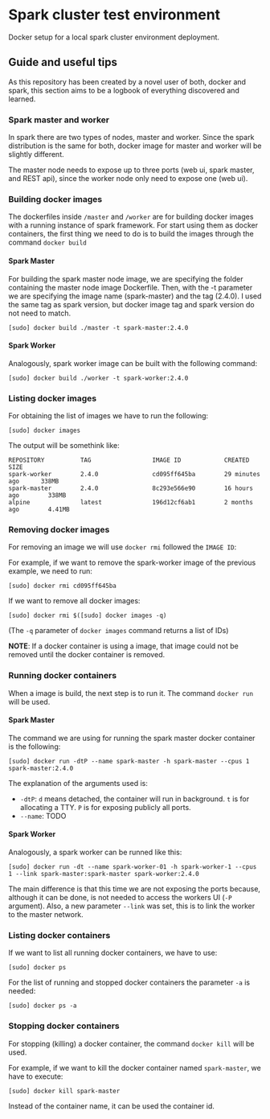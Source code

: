 # Spark cluster test environment

Docker setup for a local spark cluster environment deployment.

## Guide and useful tips

As this repository has been created by a novel user of both, docker and spark, this section aims to be a logbook of everything discovered and learned.

### Spark master and worker

In spark there are two types of nodes, master and worker. Since the spark distribution is the same for both, docker image for master and worker will be slightly different.

The master node needs to expose up to three ports (web ui, spark master, and REST api), since the worker node only need to expose one (web ui).

### Building docker images

The dockerfiles inside `/master` and `/worker` are for building docker images with a running instance of spark framework. For start using them as docker containers, the first thing we need to do is to build the images through the command `docker build`

#### Spark Master

For building the spark master node image, we are specifying the folder containing the master node image Dockerfile. Then, with the -t parameter we are specifying the image name (spark-master) and the tag (2.4.0). I used the same tag as spark version, but docker image tag and spark version do not need to match.

```shell
[sudo] docker build ./master -t spark-master:2.4.0
```

#### Spark Worker

Analogously, spark worker image can be built with the following command:

``` shell
[sudo] docker build ./worker -t spark-worker:2.4.0
```

### Listing docker images

For obtaining the list of images we have to run the following:

```shell
[sudo] docker images
```

The output will be somethink like:

```
REPOSITORY          TAG                 IMAGE ID            CREATED             SIZE
spark-worker        2.4.0               cd095ff645ba        29 minutes ago      338MB
spark-master        2.4.0               8c293e566e90        16 hours ago        338MB
alpine              latest              196d12cf6ab1        2 months ago        4.41MB
```

### Removing docker images

For removing an image we will use `docker rmi` followed the `IMAGE ID`:

For example, if we want to remove the spark-worker image of the previous example, we need to run:

```shell
[sudo] docker rmi cd095ff645ba
```

If we want to remove all docker images:

```shell
[sudo] docker rmi $([sudo] docker images -q)
```

(The `-q` parameter of `docker images` command returns a list of IDs)

**NOTE**: If a docker container is using a image, that image could not be removed until the docker container is removed.

### Running docker containers

When a image is build, the next step is to run it. The command `docker run` will be used.

#### Spark Master

The command we are using for running the spark master docker container is the following:

``` shell
[sudo] docker run -dtP --name spark-master -h spark-master --cpus 1 spark-master:2.4.0
```

The explanation of the arguments used is:

* `-dtP`: `d` means detached, the container will run in background. `t` is for allocating a TTY. `P` is for exposing publicly all ports.
* `--name`: TODO

#### Spark Worker

Analogously, a spark worker can be runned like this:

``` shell                                                                                                                                              
[sudo] docker run -dt --name spark-worker-01 -h spark-worker-1 --cpus 1 --link spark-master:spark-master spark-worker:2.4.0
```

The main difference is that this time we are not exposing the ports because, although it can be done, is not needed to access the workers UI (`-P` argument). Also, a new parameter `--link` was set, this is to link the worker to the master network.

### Listing docker containers

If we want to list all running docker containers, we have to use:

``` shell
[sudo] docker ps
```

For the list of running and stopped docker containers the parameter `-a` is needed:

``` shell
[sudo] docker ps -a
```

### Stopping docker containers

For stopping (killing) a docker container, the command `docker kill` will be used.

For example, if we want to kill the docker container named `spark-master`, we have to execute:

``` shell
[sudo] docker kill spark-master
```

Instead of the container name, it can be used the container id.


